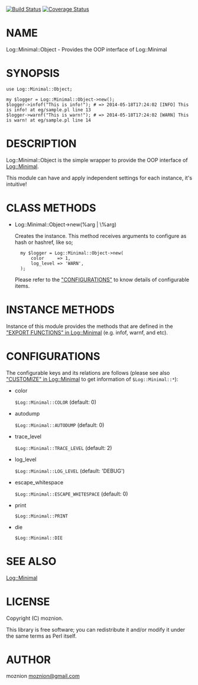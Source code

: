 [![Build Status](https://travis-ci.org/moznion/Log-Minimal-Object.png?branch=master)](https://travis-ci.org/moznion/Log-Minimal-Object) [![Coverage Status](https://coveralls.io/repos/moznion/Log-Minimal-Object/badge.png?branch=master)](https://coveralls.io/r/moznion/Log-Minimal-Object?branch=master)
# NAME

Log::Minimal::Object - Provides the OOP interface of Log::Minimal

# SYNOPSIS

    use Log::Minimal::Object;

    my $logger = Log::Minimal::Object->new();
    $logger->infof("This is info!"); # => 2014-05-18T17:24:02 [INFO] This is info! at eg/sample.pl line 13
    $logger->warnf("This is warn!"); # => 2014-05-18T17:24:02 [WARN] This is warn! at eg/sample.pl line 14

# DESCRIPTION

Log::Minimal::Object is the simple wrapper to provide the OOP interface of [Log::Minimal](https://metacpan.org/pod/Log::Minimal).

This module can have and apply independent settings for each instance, it's intuitive!

# CLASS METHODS

- Log::Minimal::Object->new(%arg | \\%arg)

    Creates the instance. This method receives arguments to configure as hash or hashref, like so;

        my $logger = Log::Minimal::Object->new(
            color     => 1,
            log_level => 'WARN',
        );

    Please refer to the ["CONFIGURATIONS"](#configurations) to know details of configurable items.

# INSTANCE METHODS

Instance of this module provides the methods that are defined in the ["EXPORT FUNCTIONS" in Log::Minimal](https://metacpan.org/pod/Log::Minimal#EXPORT-FUNCTIONS) (e.g. infof, warnf, and etc).

# CONFIGURATIONS

The configurable keys and its relations are follows (please see also ["CUSTOMIZE" in Log::Minimal](https://metacpan.org/pod/Log::Minimal#CUSTOMIZE) to get information of `$Log::Minimal::*`):

- color

    `$Log::Minimal::COLOR` (default: 0)

- autodump

    `$Log::Minimal::AUTODUMP` (default: 0)

- trace\_level

    `$Log::Minimal::TRACE_LEVEL` (default: 2)

- log\_level

    `$Log::Minimal::LOG_LEVEL` (default: 'DEBUG')

- escape\_whitespace

    `$Log::Minimal::ESCAPE_WHITESPACE` (default: 0)

- print

    `$Log::Minimal::PRINT`

- die

    `$Log::Minimal::DIE`

# SEE ALSO

[Log::Minimal](https://metacpan.org/pod/Log::Minimal)

# LICENSE

Copyright (C) moznion.

This library is free software; you can redistribute it and/or modify
it under the same terms as Perl itself.

# AUTHOR

moznion <moznion@gmail.com>
